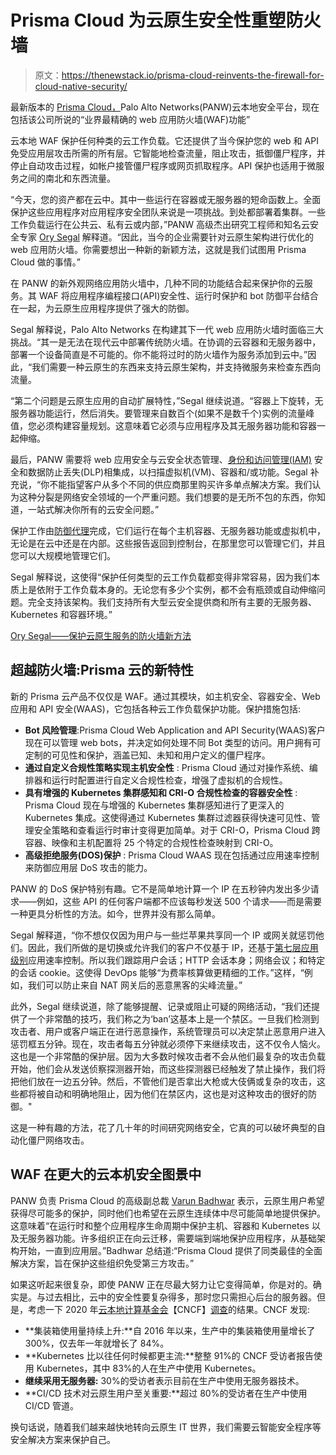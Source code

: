# Prisma Cloud 为云原生安全性重塑防火墙

> 原文：<https://thenewstack.io/prisma-cloud-reinvents-the-firewall-for-cloud-native-security/>

最新版本的 [Prisma Cloud，](https://www.paloaltonetworks.com/cloud-security?utm_content=inline-mention)Palo Alto Networks(PANW)云本地安全平台，现在包括该公司所说的“业界最精确的 web 应用防火墙(WAF)功能”

云本地 WAF 保护任何种类的云工作负载。它还提供了当今保护您的 web 和 API 免受应用层攻击所需的所有层。它智能地检查流量，阻止攻击，抵御僵尸程序，并停止自动攻击过程，如帐户接管僵尸程序或网页抓取程序。API 保护也适用于微服务之间的南北和东西流量。

“今天，您的资产都在云中。其中一些运行在容器或无服务器的短命函数上。全面保护这些应用程序对应用程序安全团队来说是一项挑战。到处都部署着集群。一些工作负载运行在公共云、私有云或内部，”PANW 高级杰出研究工程师和知名云安全专家 [Ory Segal](https://twitter.com/orysegal) 解释道。“因此，当今的企业需要针对云原生架构进行优化的 web 应用防火墙。你需要想出一种新的新颖方法，这就是我们试图用 Prisma Cloud 做的事情。”

在 PANW 的新外观网络应用防火墙中，几种不同的功能结合起来保护你的云服务。其 WAF 将应用程序编程接口(API)安全性、运行时保护和 bot 防御平台结合在一起，为云原生应用程序提供了强大的防御。

Segal 解释说，Palo Alto Networks 在构建其下一代 web 应用防火墙时面临三大挑战。“其一是无法在现代云中部署传统防火墙。在协调的云容器和无服务器中，部署一个设备简直是不可能的。你不能将过时的防火墙作为服务添加到云中。”因此，“我们需要一种云原生的东西来支持云原生架构，并支持微服务来检查东西向流量。

“第二个问题是云原生应用的自动扩展特性，”Segal 继续说道。“容器上下旋转，无服务器功能运行，然后消失。要管理来自数百个(如果不是数千个)实例的流量峰值，您必须构建容量规划。这意味着它必须与应用程序及其无服务器功能和容器一起伸缩。

最后，PANW 需要将 web 应用安全与云安全状态管理、[身份和访问管理(IAM)](https://thenewstack.io/best-practices-for-securing-identity-and-access-management-on-amazon-web-services/) 安全和数据防止丢失(DLP)相集成，以扫描虚拟机(VM)、容器和/或功能。Segal 补充说，“你不能指望客户从多个不同的供应商那里购买许多单点解决方案。我们认为这种分裂是网络安全领域的一个严重问题。我们想要的是无所不包的东西，你知道，一站式解决你所有的云安全问题。”

保护工作由[防御代理](https://docs.paloaltonetworks.com/prisma/prisma-cloud/prisma-cloud-admin-compute/install/defender_types)完成，它们运行在每个主机容器、无服务器功能或虚拟机中，无论是在云中还是在内部。这些报告返回到控制台，在那里您可以管理它们，并且您可以大规模地管理它们。

Segal 解释说，这使得“保护任何类型的云工作负载都变得非常容易，因为我们本质上是依附于工作负载本身的。无论您有多少个实例，都不会有瓶颈或自动伸缩问题。完全支持该架构。我们支持所有大型云安全提供商和所有主要的无服务器、Kubernetes 和容器环境。”

[Ory Segal——保护云原生服务的防火墙新方法](https://thenewstack.simplecast.com/episodes/ory-segal-a-new-approach-to-the-firewall-for-protecting-cloud-native-services)

## 超越防火墙:Prisma 云的新特性

新的 Prisma 云产品不仅仅是 WAF。通过其模块，如主机安全、容器安全、Web 应用和 API 安全(WAAS)，它包括各种云工作负载保护功能。保护措施包括:

*   **Bot 风险管理**:Prisma Cloud Web Application and API Security(WAAS)客户现在可以管理 web bots，并决定如何处理不同 Bot 类型的访问。用户拥有可定制的可见性和保护，涵盖已知、未知和用户定义的僵尸程序。
*   **通过自定义合规性策略实现主机安全性** : Prisma Cloud 通过对操作系统、编排器和运行时配置进行自定义合规性检查，增强了虚拟机的合规性。
*   **具有增强的 Kubernetes 集群感知和 CRI-O 合规性检查的容器安全性** : Prisma Cloud 现在与增强的 Kubernetes 集群感知进行了更深入的 Kubernetes 集成。这使得通过 Kubernetes 集群过滤器获得快速可见性、管理安全策略和查看运行时审计变得更加简单。对于 CRI-O，Prisma Cloud 跨容器、映像和主机配置将 25 个特定的合规性检查映射到 CRI-O。
*   **高级拒绝服务(DOS)保护** : Prisma Cloud WAAS 现在包括通过应用速率控制来防御应用层 DoS 攻击的能力。

PANW 的 DoS 保护特别有趣。它不是简单地计算一个 IP 在五秒钟内发出多少请求——例如，这些 API 的任何客户端都不应该每秒发送 500 个请求——而是需要一种更具分析性的方法。如今，世界并没有那么简单。

Segal 解释道，“你不想仅仅因为用户与一些烂苹果共享同一个 IP 或网关就惩罚他们。因此，我们所做的是切换或允许我们的客户不仅基于 IP，还基于[第七层应用](https://www.networkworld.com/article/3239677/the-osi-model-explained-and-how-to-easily-remember-its-7-layers.html) [级别](https://www.networkworld.com/article/3239677/the-osi-model-explained-and-how-to-easily-remember-its-7-layers.html)应用速率控制。所以我们跟踪用户会话；HTTP 会话本身；网络会议；和特定的会话 cookie。这使得 DevOps 能够“为费率核算做更精细的工作。”这样，“例如，我们可以防止来自 NAT 网关后的恶意黑客的尖峰流量。”

此外，Segal 继续说道，除了能够提醒、记录或阻止可疑的网络活动，“我们还提供了一个非常酷的技巧，我们称之为‘ban’这基本上是一个禁区。一旦我们检测到攻击者、用户或客户端正在进行恶意操作，系统管理员可以决定禁止恶意用户进入惩罚框五分钟。现在，攻击者每五分钟就必须停下来继续攻击，这不仅令人恼火。这也是一个非常酷的保护层。因为大多数时候攻击者不会从他们最复杂的攻击负载开始，他们会从发送侦察探测器开始，而这些探测器已经触发了禁止操作，我们将把他们放在一边五分钟。然后，不管他们是否拿出大枪或大伎俩或复杂的攻击，这些都将被自动和明确地阻止，因为他们在禁区内，这也是对这种攻击的很好的防御。"

这是一种有趣的方法，花了几十年的时间研究网络安全，它真的可以破坏典型的自动化僵尸网络攻击。

## WAF 在更大的云本机安全图景中

PANW 负责 Prisma Cloud 的高级副总裁 [Varun Badhwar](https://www.linkedin.com/in/vbadhwar/) 表示，云原生用户希望获得尽可能多的保护，同时他们也希望在云原生连续体中尽可能简单地提供保护。这意味着“在运行时和整个应用程序生命周期中保护主机、容器和 Kubernetes 以及无服务器功能。许多组织正在向云迁移，需要端到端地保护应用程序，从基础架构开始，一直到应用层。”Badhwar 总结道:“Prisma Cloud 提供了同类最佳的全面解决方案，旨在保护这些组织免受第三方攻击。”

如果这听起来很复杂，即使 PANW 正在尽最大努力让它变得简单，你是对的。确实是。与过去相比，云中的安全性要复杂得多，那时您只需担心后台的服务器。但是，考虑一下 2020 年[云本地计算基金会](https://cncf.io/?utm_content=inline-mention)【CNCF】[调查](https://www.cncf.io/wp-content/uploads/2020/11/CNCF_Survey_Report_2020.pdf)的结果。CNCF 发现:

*   **集装箱使用量持续上升:**自 2016 年以来，生产中的集装箱使用量增长了 300%，仅去年一年就增长了 84%。
*   **Kubernetes 比以往任何时候都更主流:**整整 91%的 CNCF 受访者报告使用 Kubernetes，其中 83%的人在生产中使用 Kubernetes。
*   **继续采用无服务器:** 30%的受访者表示目前在生产中使用无服务器技术。
*   **CI/CD 技术对云原生用户至关重要:**超过 80%的受访者在生产中使用 CI/CD 管道。

换句话说，随着我们越来越快地转向云原生 IT 世界，我们需要云智能安全程序等安全解决方案来保护自己。

<svg xmlns:xlink="http://www.w3.org/1999/xlink" viewBox="0 0 68 31" version="1.1"><title>Group</title> <desc>Created with Sketch.</desc></svg>
